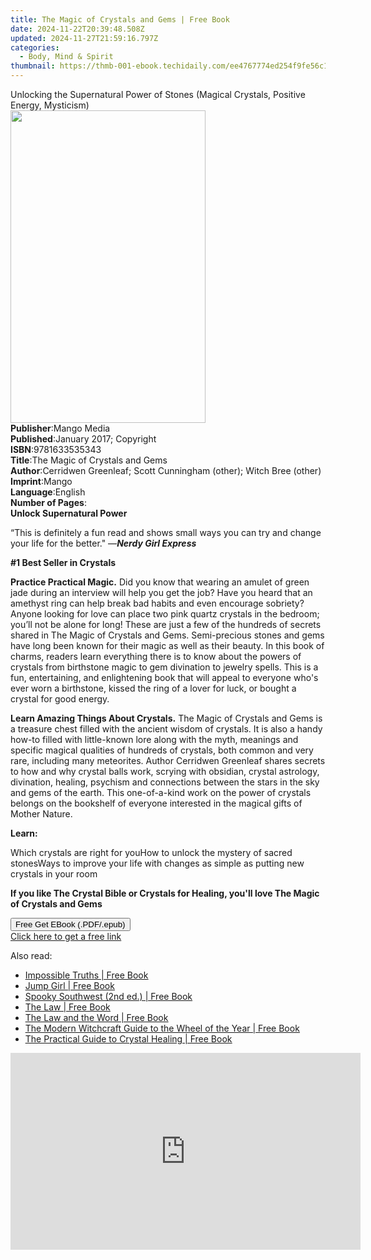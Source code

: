 ```yaml
---
title: The Magic of Crystals and Gems | Free Book
date: 2024-11-22T20:39:48.508Z
updated: 2024-11-27T21:59:16.797Z
categories:
  - Body, Mind & Spirit
thumbnail: https://thmb-001-ebook.techidaily.com/ee4767774ed254f9fe56c10f66a05b38fff263087f40773acdeafb58a28caf35.jpg
---
```

<main id="book-container">
  <div class="flex flex-col">
    <div class="book-brief flex-1 py-6 px-4 sm:p-6 md:py-10 md:px-8">
      <!-- brief-->
      <div class="book-brief-main">
        Unlocking the Supernatural Power of Stones (Magical Crystals, Positive
        Energy, Mysticism)
      </div>
    </div>
    <div
      class="book-meta-info flex-1 grid gap-4 col-start-1 col-end-3 row-start-1 sm:mb-6 sm:grid-cols-4 lg:gap-6 lg:col-start-2 lg:row-end-6 lg:row-span-6 lg:mb-0"
    >
      <div
        class="book-meta-info-left place-content-center mt-4 p-4 text-sm leading-6 col-start-2 col-span-2 dark:text-slate-400"
      >
        <img
          class="w-full h-500 object-cover rounded-lg sm:h-255 sm:col-span-2 lg:col-span-full"
          src="https://img-001-ebook.techidaily.com/6d9a7938bc2305f753fed312d210ee70a39c6d0bd711024af707f4db3429fbc7.jpg"
          alt=""
          width="312"
          height="500"
        />
      </div>
      <div
        class="book-meta-info-right mt-2 col-start-1 row-start-2 col-span-3 self-center"
      >
        <!-- meta data  -->
        <div class="flex flex-col px-4 md:px-8">
          <div class="flex-1">
            <strong>Publisher</strong>:<span class="px-2">Mango Media</span>
          </div>
          <div class="flex-1">
            <strong>Published</strong>:<span class="px-2"
              >January 2017; Copyright</span
            >
          </div>
          <div class="flex-1">
            <strong>ISBN</strong>:<span class="px-2">9781633535343</span>
          </div>
          <div class="flex-1">
            <strong>Title</strong>:<span class="px-2"
              >The Magic of Crystals and Gems</span
            >
          </div>
          <div class="flex-1">
            <strong>Author</strong>:<span class="px-2"
              >Cerridwen Greenleaf; Scott Cunningham (other); Witch Bree
              (other)</span
            >
          </div>
          <div class="flex-1">
            <strong>Imprint</strong>:<span class="px-2">Mango</span>
          </div>
          <div class="flex-1">
            <strong>Language</strong>:<span class="px-2">English</span>
          </div>
          <div class="flex-1">
            <strong>Number of Pages</strong>:<span class="px-2"></span>
          </div>
        </div>
      </div>
    </div>
    <div class="book-description flex-1 py-6 px-4 sm:p-6 md:py-10 md:px-8">
      <div class="book-description-main">
        <div accordion-content="" id="description">
          <strong><b>Unlock Supernatural Power</b></strong>
          <p>
            “This is definitely a fun read and shows small ways you can try and
            change your life for the better." ―<b><i>Nerdy Girl Express</i></b>
          </p>
          <p><b>#1 Best Seller in Crystals</b></p>
          <p>
            <b>Practice Practical Magic.</b> Did you know that wearing an amulet
            of green jade during an interview will help you get the job? Have
            you heard that an amethyst ring can help break bad habits and even
            encourage sobriety? Anyone looking for love can place two pink
            quartz crystals in the bedroom; you’ll not be alone for long! These
            are just a few of the hundreds of secrets shared in The Magic of
            Crystals and Gems. Semi-precious stones and gems have long been
            known for their magic as well as their beauty. In this book of
            charms, readers learn everything there is to know about the powers
            of crystals from birthstone magic to gem divination to jewelry
            spells. This is a fun, entertaining, and enlightening book that will
            appeal to everyone who's ever worn a birthstone, kissed the ring of
            a lover for luck, or bought a crystal for good energy.
          </p>
          <p>
            <b>Learn Amazing Things About Crystals.</b> The Magic of Crystals
            and Gems is a treasure chest filled with the ancient wisdom of
            crystals. It is also a handy how-to filled with little-known lore
            along with the myth, meanings and specific magical qualities of
            hundreds of crystals, both common and very rare, including many
            meteorites. Author Cerridwen Greenleaf shares secrets to how and why
            crystal balls work, scrying with obsidian, crystal astrology,
            divination, healing, psychism and connections between the stars in
            the sky and gems of the earth. This one-of-a-kind work on the power
            of crystals belongs on the bookshelf of everyone interested in the
            magical gifts of Mother Nature.
          </p>
          <p><b>Learn:</b></p>
          Which crystals are right for youHow to unlock the mystery of sacred
          stonesWays to improve your life with changes as simple as putting new
          crystals in your room
          <p></p>
          <p>
            <b
              >If you like The Crystal Bible or Crystals for Healing, you'll
              love The Magic of Crystals and Gems</b
            >
          </p>
        </div>
        <div class="accordion-fader"></div>
      </div>
    </div>
    <div class="book-excerpts flex-1 py-6 px-4 sm:p-6 md:py-10 md:px-8"></div>
    <div
      class="book-about-author flex-1 py-6 px-4 sm:p-6 md:py-10 md:px-8"
    ></div>
    <div class="book-free-get flex-1 py-6 px-4 sm:p-6 md:py-10 md:px-8">
      <button
        id="btn-free-get"
        class="bg-blue-500 hover:bg-blue-700 text-white font-bold py-2 px-4 rounded"
      >
        Free Get EBook (.PDF/.epub)
      </button>
      <div id="countdown-display" class="px-2 text-lg mt-2"></div>
      <a
        id="free-link"
        class="hidden bg-blue-500 hover:bg-blue-700 text-white font-bold py-2 px-4 rounded"
        href="https://www.ebooks.com/en-us/book/96478114/the-magic-of-crystals-and-gems/cerridwen-greenleaf/"
        target="_blank"
        >Click here to get a free link</a
      >
    </div>
    <script>
      let countdownTime = 0;
      let countdownInterval = null;
      document
        .getElementById('btn-free-get')
        .addEventListener('click', startCountdown);
      function startCountdown() {
        countdownTime = new Date().getTime() + 60000 * 3;
        countdownInterval = setInterval(updateCountdown, 1000);
        document.getElementById('btn-free-get').disabled = true;
        document
          .getElementById('btn-free-get')
          .classList.add('bg-gray-500', 'cursor-not-allowed');
      }
      function updateCountdown() {
        let currentTime = new Date().getTime();
        let timeLeft = countdownTime - currentTime;
        let secondsLeft = Math.floor(timeLeft / 1000);
        document.getElementById('countdown-display').innerHTML =
          `Remaining time: ${secondsLeft} seconds.`;
        if (secondsLeft <= 0) {
          clearInterval(countdownInterval);
          document.getElementById('btn-free-get').classList.add('hidden');
          document.getElementById('free-link').classList.remove('hidden');
          document.getElementById('countdown-display').innerHTML = '';
        }
      }
    </script>
  </div>
</main>

<ins class="adsbygoogle"
      style="display:block"
      data-ad-client="ca-pub-7571918770474297"
      data-ad-slot="8358498916"
      data-ad-format="auto"
      data-full-width-responsive="true"></ins>
    

<span class="atpl-alsoreadstyle">Also read:</span>
<div><ul>
<li><a href="https://novels-ebooks.techidaily.com/95769593-9781786781147-impossible-truths/"><u>Impossible Truths | Free Book</u></a></li>
<li><a href="https://novels-ebooks.techidaily.com/95769607-9781623171933-jump-girl/"><u>Jump Girl | Free Book</u></a></li>
<li><a href="https://novels-ebooks.techidaily.com/95767853-9781493028009-spooky-southwest-2nd-ed/"><u>Spooky Southwest (2nd ed.) | Free Book</u></a></li>
<li><a href="https://novels-ebooks.techidaily.com/95768392-9781515415756-the-law/"><u>The Law | Free Book</u></a></li>
<li><a href="https://novels-ebooks.techidaily.com/95768393-9781515415749-the-law-and-the-word/"><u>The Law and the Word | Free Book</u></a></li>
<li><a href="https://novels-ebooks.techidaily.com/95768845-9781507205389-the-modern-witchcraft-guide-to-the-wheel-of-the-year/"><u>The Modern Witchcraft Guide to the Wheel of the Year | Free Book</u></a></li>
<li><a href="https://novels-ebooks.techidaily.com/95769590-9781786781031-the-practical-guide-to-crystal-healing/"><u>The Practical Guide to Crystal Healing | Free Book</u></a></li>
</ul></div>

<!-- affiliate ads begin -->
<iframe width="560" height="315" src="https://www.youtube.com/embed/1CdWd06fCwc?si=wzg-68q0jAksPRXp&autoplay=1" title="YouTube video player" frameborder="0" allow="accelerometer; autoplay; clipboard-write; encrypted-media; gyroscope; picture-in-picture; web-share" referrerpolicy="strict-origin-when-cross-origin" allowfullscreen></iframe>
<!-- affiliate ads end -->


